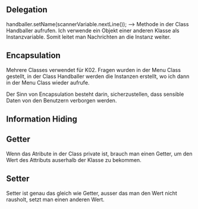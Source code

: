 ## Delegation
handballer.setName(scannerVariable.nextLine()); --> Methode in der Class Handballer aufrufen. Ich verwende ein Objekt einer anderen Klasse als Instanzvariable. Somit leitet man Nachrichten an die Instanz weiter.


## Encapsulation
Mehrere Classes verwendet für K02. Fragen wurden in der Menu Class gestellt, in der Class Handballer werden die Instanzen erstellt, wo ich dann in der Menu Class wieder aufrufe.

Der Sinn von Encapsulation besteht darin, sicherzustellen, dass sensible Daten von den Benutzern verborgen werden.

## Information Hiding


## Getter
Wenn das Atribute in der Class private ist, brauch man einen Getter, um den Wert des Attributs auserhalb der Klasse zu bekommen.
## Setter
Setter ist genau das gleich wie Getter, ausser das man den Wert nicht rausholt, setzt man einen anderen Wert.
